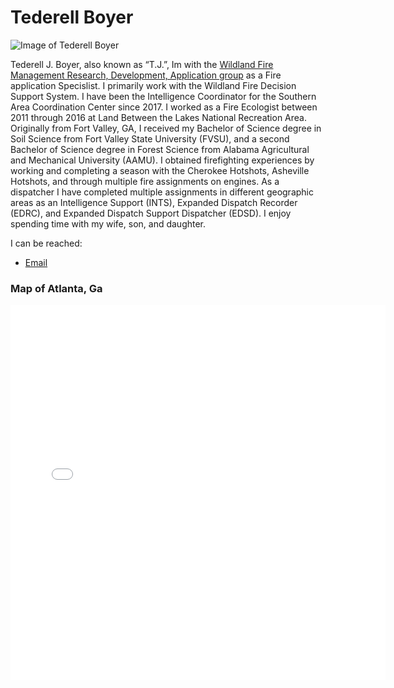 # Tederell Boyer
![Image of Tederell Boyer](https://wfmrda.nwcg.gov/sites/default/files/images/StaffBios/TJ_Boyer.jpg)


Tederell J. Boyer, also known as “T.J.”, Im with the [Wildland Fire Management Research, Development, Application group](https://wfmrda.nwcg.gov/) as a Fire application Specislist. I primarily work with the Wildland Fire Decision Support System. I have been the Intelligence Coordinator for the Southern Area Coordination Center since 2017. I worked as a Fire Ecologist between 2011 through 2016 at Land Between the Lakes National Recreation Area. Originally from Fort Valley, GA, I received my Bachelor of Science degree in Soil Science from Fort Valley State University (FVSU), and a second Bachelor of Science degree in Forest Science from Alabama Agricultural and Mechanical University (AAMU).  I obtained firefighting experiences by working and completing a season with the Cherokee Hotshots, Asheville Hotshots, and through multiple fire assignments on engines. As a dispatcher I have completed multiple assignments in different geographic areas as an Intelligence Support (INTS), Expanded Dispatch Recorder (EDRC), and Expanded Dispatch Support Dispatcher (EDSD). I enjoy spending time with my wife, son, and daughter.

I can be reached:
* [Email](mailto:tederell.boyer@usda.gov)

### Map of Atlanta, Ga
<embed type="text/html" src="/img/atl.html" width="600" height="600">
